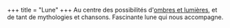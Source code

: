 +++
title = "Lune"
+++
Au centre des possibilités d'[ombres et lumières](/tags/ombres-et-lumieres), et de tant de mythologies et chansons. Fascinante lune qui nous accompagne.
